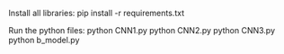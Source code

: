 Install all libraries:
pip install -r requirements.txt 

Run the python files:
python CNN1.py
python CNN2.py
python CNN3.py
python b_model.py